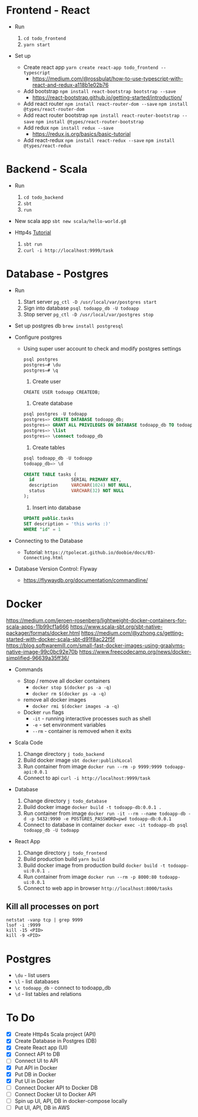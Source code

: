 # Frontend - React

- Run
    1. `cd todo_frontend`
    2. `yarn start`

- Set up
  - Create react app `yarn create react-app todo_frontend --typescript`
    - https://medium.com/@rossbulat/how-to-use-typescript-with-react-and-redux-a118b1e02b76
  - Add bootstrap `npm install react-bootstrap bootstrap --save`
    - https://react-bootstrap.github.io/getting-started/introduction/
  - Add react router `npm install react-router-dom --save` `npm install @types/react-router-dom`
  - Add react router bootstrap `npm install react-router-bootstrap --save` `npm install @types/react-router-bootstrap`
  - Add redux `npm install redux --save`
    - https://redux.js.org/basics/basic-tutorial
  - Add react-redux `npm install react-redux --save` `npm install @types/react-redux`





# Backend - Scala

- Run
  1. `cd todo_backend`
  2. `sbt`
  3. `run`

- New scala app `sbt new scala/hello-world.g8`

- Http4s
  [Tutorial](https://medium.com/@alandevlin7/http4s-v0-2-1d2d859d86c4)
  1. `sbt run`
  2. `curl -i http://localhost:9999/task`





# Database - Postgres

- Run
  1. Start server `pg_ctl -D /usr/local/var/postgres start`
  2. Sign into database `psql todoapp_db -U todoapp`
  3. Stop server `pg_ctl -D /usr/local/var/postgres stop`

- Set up postgres db `brew install postgresql`

- Configure postgres
  - Using super user account to check and modify postgres settings
    ```sql
    psql postgres
    postgres=# \du
    postgres=# \q
    ```
    1. Create user
    ```
    CREATE USER todoapp CREATEDB;
    ```
    1. Create database
    ```sql
    psql postgres -U todoapp
    postgres=> CREATE DATABASE todoapp_db;
    postgres=> GRANT ALL PRIVILEGES ON DATABASE todoapp_db TO todoapp; 
    postgres=> \list 
    postgres=> \connect todoapp_db
    ```
    1. Create tables
    ```sql
    psql todoapp_db -U todoapp
    todoapp_db=> \d

    CREATE TABLE tasks (
      id              SERIAL PRIMARY KEY,
      description     VARCHAR(1024) NOT NULL,
      status          VARCHAR(32) NOT NULL
    );
    ```
    1. Insert into database
    ```sql
    UPDATE public.tasks 
    SET description = 'this works :)' 
    WHERE "id" = 1
    ```

- Connecting to the Database
  - Tutorial: `https://tpolecat.github.io/doobie/docs/03-Connecting.html`


- Database Version Control: Flyway
  - https://flywaydb.org/documentation/commandline/





# Docker
https://medium.com/jeroen-rosenberg/lightweight-docker-containers-for-scala-apps-11b99cf1a666
https://www.scala-sbt.org/sbt-native-packager/formats/docker.html
https://medium.com/@yzhong.cs/getting-started-with-docker-scala-sbt-d91f8ac22f5f
https://blog.softwaremill.com/small-fast-docker-images-using-graalvms-native-image-99c0bc92e70b
https://www.freecodecamp.org/news/docker-simplified-96639a35ff36/

- Commands
  - Stop / remove all docker containers
    - `docker stop $(docker ps -a -q)`
    - `docker rm $(docker ps -a -q)`
  - remove all docker images
    - `docker rmi $(docker images -a -q)`
  - Docker `run` flags
    - `-it` - running interactive processes such as shell
    - `-e` - set environment variables
    - `--rm` - container is removed when it exits

- Scala Code
  1. Change directory `j todo_backend`
  2. Build docker image `sbt docker:publishLocal`
  3. Run container from image `docker run --rm -p 9999:9999 todoapp-api:0.0.1`
  4. Connect to api `curl -i http://localhost:9999/task`

- Database
  1. Change directory `j todo_database`
  2. Build docker image `docker build -t todoapp-db:0.0.1 .`
  3. Run container from image `docker run -it --rm --name todoapp-db -d -p 5432:9990 -e POSTGRES_PASSWORD=pwd todoapp-db:0.0.1`
  4. Connect to database in container `docker exec -it todoapp-db psql todoapp_db -U todoapp`

- React App
  1. Change directory `j todo_frontend`
  2. Build production build `yarn build`
  3. Build docker image from production build `docker build -t todoapp-ui:0.0.1 .`
  4. Run container from image `docker run --rm -p 8000:80 todoapp-ui:0.0.1`
  5. Connect to web app in browser `http://localhost:8000/tasks`

## Kill all processes on port
```
netstat -vanp tcp | grep 9999
lsof -i :9999
kill -15 <PID>
kill -9 <PID>
```


# Postgres
- `\du` - list users
- `\l` - list databases
- `\c todoapp_db` - connect to todoapp_db
- `\d` - list tables and relations



# To Do
- [x] Create Http4s Scala project (API)
- [x] Create Database in Postgres (DB)
- [x] Create React app (UI)
- [x] Connect API to DB
- [ ] Connect UI to API
- [x] Put API in Docker
- [x] Put DB in Docker
- [x] Put UI in Docker
- [ ] Connect Docker API to Docker DB
- [ ] Connect Docker UI to Docker API
- [ ] Spin up UI, API, DB in docker-compose locally
- [ ] Put UI, API, DB in AWS